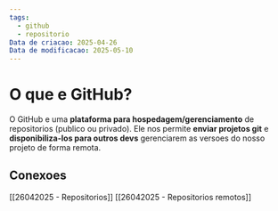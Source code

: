 ```yaml
---
tags:
  - github
  - repositorio
Data de criacao: 2025-04-26
Data de modificacao: 2025-05-10
---
```


# O que e GitHub?
O GitHub e uma **plataforma para hospedagem/gerenciamento** de repositorios (publico ou privado). Ele nos permite **enviar projetos git** e **disponibiliza-los para outros devs** gerenciarem as versoes do nosso projeto de forma remota.

## Conexoes
[[26042025 - Repositorios]]
[[26042025 - Repositorios remotos]]